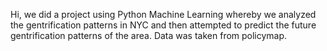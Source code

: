 Hi, we did a project using Python Machine Learning whereby we analyzed the gentrification patterns in NYC and then attempted to predict the future gentrification patterns of the area. Data was taken from policymap.
